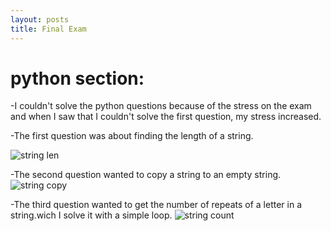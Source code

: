 ```yaml
---
layout: posts
title: Final Exam
---
```


# python section:

-I couldn't solve the python questions because of the stress on the exam and when I saw that I couldn't solve the first question, my stress increased.

-The first question was about finding the length of a string.

![string len](https://azadehdarabi.github.io/assets/images/stringlen.PNG)

-The second question wanted to copy a string to an empty string.
![string copy](https://azadehdarabi.github.io/assets/images/strcpy.PNG)

-The third question wanted to get the number of repeats of a letter in a string.wich I solve it with a simple loop.
![string count](https://azadehdarabi.github.io/assets/images/strcount.PNG)

